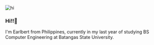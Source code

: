 ![hi](https://user-images.githubusercontent.com/69584351/139705786-a50e0c75-6f3f-4908-abae-51c2cab37b9b.gif)

### Hi!!👋

I'm Earlbert from Philippines, currently in my last year of studying BS Computer Engineering at Batangas State University.
